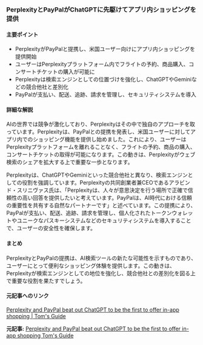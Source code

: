### PerplexityとPayPalがChatGPTに先駆けてアプリ内ショッピングを提供

#### 主要ポイント
- PerplexityがPayPalと提携し、米国ユーザー向けにアプリ内ショッピングを提供開始
- ユーザーはPerplexityプラットフォーム内でフライトの予約、商品購入、コンサートチケットの購入が可能に
- Perplexityは検索エンジンとしての位置づけを強化し、ChatGPTやGeminiなどの競合他社と差別化
- PayPalが支払い、配送、追跡、請求を管理し、セキュリティシステムを導入

#### 詳細な解説

AIの世界では競争が激化しており、Perplexityはその中で独自のアプローチを取っています。Perplexityは、PayPalとの提携を発表し、米国ユーザーに対してアプリ内でのショッピング機能を提供し始めました。これにより、ユーザーはPerplexityプラットフォームを離れることなく、フライトの予約、商品の購入、コンサートチケットの取得が可能になります。この動きは、Perplexityがウェブ検索のシェアを拡大する上で重要な一歩となります。

Perplexityは、ChatGPTやGeminiといった競合他社と異なり、検索エンジンとしての役割を強調しています。Perplexityの共同創業者兼CEOであるアラビンド・スリニヴァス氏は、「Perplexityは、人々が意思決定を行う場所で正確で信頼性の高い回答を提供したいと考えています。PayPalは、AI時代における信頼の重要性を共有する自然なパートナーです」と述べています。この提携により、PayPalが支払い、配送、追跡、請求を管理し、個人化されたトークンウォレットやユニークなパスキーシステムなどのセキュリティシステムを導入することで、ユーザーの安全性を確保します。

#### まとめ

PerplexityとPayPalの提携は、AI検索ツールの新たな可能性を示すものであり、ユーザーにとって便利なショッピング体験を提供します。この動きは、Perplexityが検索エンジンとしての地位を強化し、競合他社との差別化を図る上で重要な役割を果たすでしょう。

#### 元記事へのリンク
[Perplexity and PayPal beat out ChatGPT to be the first to offer in-app shopping | Tom's Guide](https://www.tomsguide.com/news/perplexity-and-paypal-beat-out-chatgpt-to-be-the-first-to-offer-in-app-shopping)

**元記事:** [Perplexity and PayPal beat out ChatGPT to be the first to offer in-app shopping Tom's Guide](https://www.tomsguide.com/ai/perplexity-and-paypal-beat-out-chatgpt-to-be-the-first-to-offer-in-app-shopping)